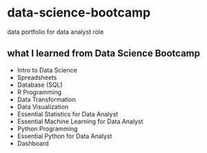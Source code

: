 # data-science-bootcamp
data portfolio for data analyst role

## what I learned from Data Science Bootcamp
- Intro to Data Science
- Spreadsheets
- Database (SQL)
- R Programming
- Data Transformation
- Data Visualization
- Essential Statistics for Data Analyst
- Essential Machine Learning for Data Analyst
- Python Programming
- Essential  Python for Data Analyst
- Dashboard

